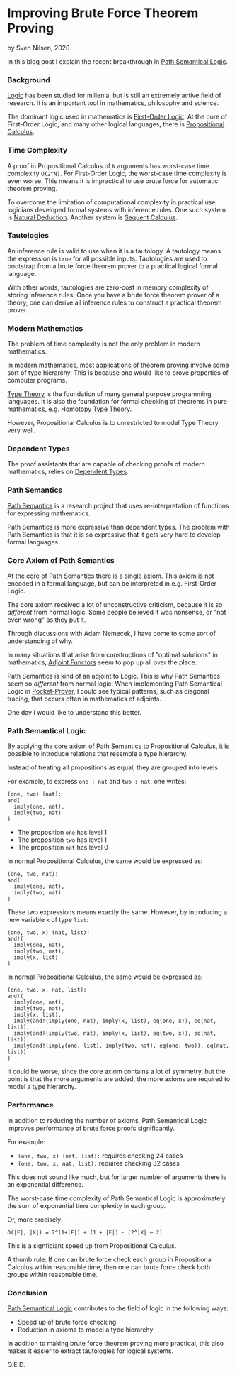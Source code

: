 # Improving Brute Force Theorem Proving
by Sven Nilsen, 2020

In this blog post I explain the recent breakthrough in [Path Semantical Logic](https://github.com/advancedresearch/path_semantics/blob/master/sequences.md#path-semantical-logic).

### Background

[Logic](https://en.wikipedia.org/wiki/Logic) has been studied for millenia,
but is still an extremely active field of research.
It is an important tool in mathematics, philosophy and science.

The dominant logic used in mathematics is [First-Order Logic](https://en.wikipedia.org/wiki/First-order_logic).
At the core of First-Order Logic, and many other logical languages,
there is [Propositional Calculus](https://en.wikipedia.org/wiki/Propositional_calculus).

### Time Complexity

A proof in Propositional Calculus of `N` arguments has worst-case time complexity `O(2^N)`.
For First-Order Logic, the worst-case time complexity is even worse.
This means it is impractical to use brute force for automatic theorem proving.

To overcome the limitation of computational complexity in practical use, logicians developed formal systems with inference rules.
One such system is [Natural Deduction](https://en.wikipedia.org/wiki/Natural_deduction).
Another system is [Sequent Calculus](https://en.wikipedia.org/wiki/Sequent_calculus).

### Tautologies

An inference rule is valid to use when it is a tautology.
A tautology means the expression is `true` for all possible inputs.
Tautologies are used to bootstrap from a brute force theorem prover to a practical logical formal language.

With other words, tautologies are zero-cost in memory complexity of storing inference rules.
Once you have a brute force theorem prover of a theory, one can derive all inference rules to construct a practical theorem prover.

### Modern Mathematics

The problem of time complexity is not the only problem in modern mathematics.

In modern mathematics, most applications of theorem proving involve some sort of type hierarchy.
This is because one would like to prove properties of computer programs.

[Type Theory](https://en.wikipedia.org/wiki/Type_theory) is the foundation of many general purpose programming languages.
It is also the foundation for formal checking of theorems in pure mathematics, e.g. [Homotopy Type Theory](https://en.wikipedia.org/wiki/Homotopy_type_theory).

However, Propositional Calculus is to unrestricted to model Type Theory very well.

### Dependent Types

The proof assistants that are capable of checking proofs of modern mathematics, relies on [Dependent Types](https://en.wikipedia.org/wiki/Dependent_type).

### Path Semantics

[Path Semantics](https://github.com/advancedresearch/path_semantics) is a research project that uses re-interpretation of functions for expressing mathematics.

Path Semantics is more expressive than dependent types.
The problem with Path Semantics is that it is so expressive that it gets very hard to develop formal languages.

### Core Axiom of Path Semantics

At the core of Path Semantics there is a single axiom.
This axiom is not encoded in a formal language, but can be interpreted in e.g. First-Order Logic.

The core axiom received a lot of unconstructive criticism, because it is so *different* from normal logic.
Some people believed it was nonsense, or "not even wrong" as they put it.

Through discussions with Adam Nemecek, I have come to some sort of understanding of why.

In many situations that arise from constructions of "optimal solutions" in mathematics,
[Adjoint Functors](https://en.wikipedia.org/wiki/Adjoint_functors) seem to pop up all over the place.

Path Semantics is kind of an adjoint to Logic.
This is why Path Semantics seem so *different* from normal logic.
When implementing Path Semantical Logic in [Pocket-Prover](https://github.com/advancedresearch/pocket_prover),
I could see typical patterns, such as diagonal tracing, that occurs often in mathematics of adjoints.

One day I would like to understand this better.

### Path Semantical Logic

By applying the core axiom of Path Semantics to Propositional Calculus,
it is possible to introduce relations that resemble a type hierarchy.

Instead of treating all propositions as equal, they are grouped into levels.

For example, to express `one : nat` and `two : nat`, one writes:

```text
(one, two) (nat):
and(
  imply(one, nat),
  imply(two, nat)
)
```

- The proposition `one` has level 1
- The proposition `two` has level 1
- The proposition `nat` has level 0

In normal Propositional Calculus, the same would be expressed as:

```text
(one, two, nat):
and(
  imply(one, nat),
  imply(two, nat)
)
```

These two expressions means exactly the same.
However, by introducing a new variable `x` of type `list`:

```text
(one, two, x) (nat, list):
and!(
  imply(one, nat),
  imply(two, nat),
  imply(x, list)
)
```

In normal Propositional Calculus, the same would be expressed as:

```text
(one, two, x, nat, list):
and!(
  imply(one, nat),
  imply(two, nat),
  imply(x, list),
  imply(and!(imply(one, nat), imply(x, list), eq(one, x)), eq(nat, list)),
  imply(and!(imply(two, nat), imply(x, list), eq(two, x)), eq(nat, list)),
  imply(and!(imply(one, list), imply(two, nat), eq(one, two)), eq(nat, list))
)
```

It could be worse, since the core axiom contains a lot of symmetry,
but the point is that the more arguments are added, the more axioms are required to model a type hierarchy.

### Performance

In addition to reducing the number of axioms, Path Semantical Logic improves performance of brute force proofs significantly.

For example:

- `(one, two, x) (nat, list):` requires checking 24 cases
- `(one, two, x, nat, list):` requires checking 32 cases

This does not sound like much, but for larger number of arguments there is an exponential difference.

The worst-case time complexity of Path Semantical Logic is approximately the sum of exponential time complexity in each group.

Or, more precisely:

```text
O(|F|, |X|) = 2^(1+|F|) + (1 + |F|) · (2^|X| – 2)
```

This is a signficiant speed up from Propositional Calculus.

A thumb rule: If one can brute force check each group in Propositional Calculus within reasonable time,
then one can brute force check both groups within reasonable time.

### Conclusion

[Path Semantical Logic](https://github.com/advancedresearch/path_semantics/blob/master/sequences.md#path-semantical-logic) contributes to the field of logic in the following ways:

- Speed up of brute force checking
- Reduction in axioms to model a type hierarchy

In addition to making brute force theorem proving more practical,
this also makes it easier to extract tautologies for logical systems.

Q.E.D.

